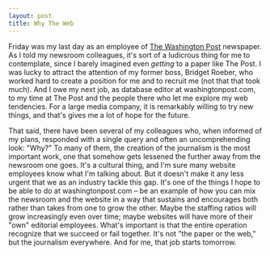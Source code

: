 ```yaml
---
layout: post
title: Why The Web
---
```


Friday was my last day as an employee of [The Washington Post](http://www.washingtonpost.com/regional) newspaper. As I told my newsroom colleagues, it's sort of a ludicrous thing for me to contemplate, since I barely imagined even _getting_ to a paper like The Post. I was lucky to attract the attention of my former boss, Bridget Roeber, who worked hard to create a position for me and to recruit me (not that that took much). And I owe my next job, as database editor at washingtonpost.com, to my time at The Post and the people there who let me explore my web tendencies. For a large media company, it is remarkably willing to try new things, and that's gives me a lot of hope for the future.

That said, there have been several of my colleagues who, when informed of my plans, responded with a single query and often an uncomprehending look: "Why?" To many of them, the creation of the journalism is the most important work, one that somehow gets lessened the further away from the newsroom one goes. It's a cultural thing, and I'm sure many website employees know what I'm talking about. But it doesn't make it any less urgent that we as an industry tackle this gap. It's one of the things I hope to be able to do at washingtonpost.com – be an example of how you can mix the newsroom and the website in a way that sustains and encourages both rather than takes from one to grow the other. Maybe the staffing ratios will grow increasingly even over time; maybe websites will have more of their "own" editorial employees. What's important is that the entire operation recognize that we succeed or fail together. It's not "the paper or the web," but the journalism everywhere. And for me, that job starts tomorrow.
